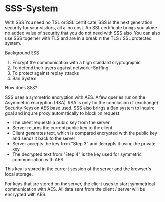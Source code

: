 # SSS-System
With SSS You need no TSL or SSL certificate, SSS is the next generation security for your visitors, all at no cost. An SSL certificate brings you alone no added value of security that you do not need with SSS also. You can also use SSS together with TLS and are in a break in the TLS / SSL protected system.


Background SSS

1. Encrypt the communication with a high standard cryptographic
2. To defend their users against network -Sniffing
3. To protect against replay attacks
4. Ban System


How does SSS?

SSS uses a symmetric encryption with AES. A few queries run on the Asymmetric encryption (RSA). RSA is only for the conclusion of (exchange) Security Keys on AES base used. SSS also brings a Ban system to inquire goal and inquire proxy automatically to block on request:

- The client requests a public key from the server
- Server returns the current public key to the client
- Client generates text, which is compared encrypted with the public key and sends it back to the server
- Server accepts the key from "Step 3" and decrypts it using the private key
- The decrypted text from "Step 4" is the key used for symmetric communication with AES.

This key is stored in the current session of the server and the browser's local storage.

For keys that are stored on the server, the client uses to start symmetrical communication with AES. All data sent from the client / server will be encrypted with AES.
